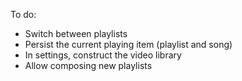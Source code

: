To do:

- Switch between playlists
- Persist the current playing item (playlist and song)
- In settings, construct the video library
- Allow composing new playlists
